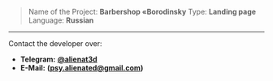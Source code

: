 > Name of the Project: **Barbershop «Borodinsky**
> Type: **Landing page**
> Language: **Russian**
---
Contact the developer over:
- **Telegram:** **[@alienat3d](https://t.me/alienat3d)**
- **E-Mail:** **(psy.alienated@gmail.com)**